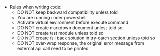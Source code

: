 * Rules when writing code:
    - DO NOT keep backward compatibility unless told
    - You are running under powershell
    - Activate virtual environment before execute command
    - DO NOT create markdown document unless told so
    - DO NOT create test module unless told so
    - DO NOT create fall back solution in try-catch section unless told so
    - DO NOT over-wrap response, the original error message from external api call need to be printed
